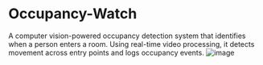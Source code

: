 # Occupancy-Watch
A computer vision-powered occupancy detection system that identifies when a person enters a room. Using real-time video processing, it detects movement across entry points and logs occupancy events.
![image](https://github.com/user-attachments/assets/14697fe1-53d6-45d6-bfb1-dfaf597a15b5)
